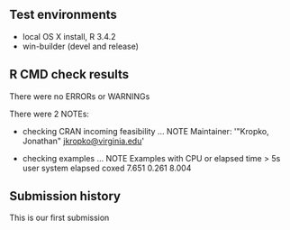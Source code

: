 ## Test environments
* local OS X install, R 3.4.2
* win-builder (devel and release)

## R CMD check results
There were no ERRORs or WARNINGs 

There were 2 NOTEs:

* checking CRAN incoming feasibility ... NOTE
Maintainer: '"Kropko, Jonathan" <jkropko@virginia.edu>'

* checking examples ... NOTE
Examples with CPU or elapsed time > 5s
       user system elapsed
coxed 7.651  0.261   8.004

## Submission history
This is our first submission
